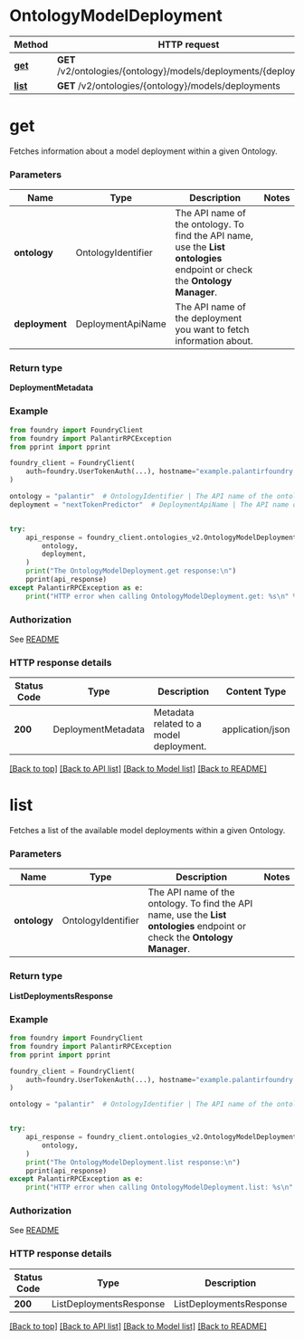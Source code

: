# OntologyModelDeployment

Method | HTTP request |
------------- | ------------- |
[**get**](#get) | **GET** /v2/ontologies/{ontology}/models/deployments/{deployment} |
[**list**](#list) | **GET** /v2/ontologies/{ontology}/models/deployments |

# **get**
Fetches information about a model deployment within a given Ontology.


### Parameters

Name | Type | Description  | Notes |
------------- | ------------- | ------------- | ------------- |
**ontology** | OntologyIdentifier | The API name of the ontology. To find the API name, use the **List ontologies** endpoint or check the **Ontology Manager**.  |  |
**deployment** | DeploymentApiName | The API name of the deployment you want to fetch information about.  |  |

### Return type
**DeploymentMetadata**

### Example

```python
from foundry import FoundryClient
from foundry import PalantirRPCException
from pprint import pprint

foundry_client = FoundryClient(
    auth=foundry.UserTokenAuth(...), hostname="example.palantirfoundry.com"
)

ontology = "palantir"  # OntologyIdentifier | The API name of the ontology. To find the API name, use the **List ontologies** endpoint or check the **Ontology Manager**.
deployment = "nextTokenPredictor"  # DeploymentApiName | The API name of the deployment you want to fetch information about.


try:
    api_response = foundry_client.ontologies_v2.OntologyModelDeployment.get(
        ontology,
        deployment,
    )
    print("The OntologyModelDeployment.get response:\n")
    pprint(api_response)
except PalantirRPCException as e:
    print("HTTP error when calling OntologyModelDeployment.get: %s\n" % e)

```



### Authorization

See [README](../README.md#authorization)

### HTTP response details
| Status Code | Type        | Description | Content Type |
|-------------|-------------|-------------|------------------|
**200** | DeploymentMetadata  | Metadata related to a model deployment.  | application/json |

[[Back to top]](#) [[Back to API list]](../../../README.md#documentation-for-api-endpoints) [[Back to Model list]](../../../README.md#documentation-for-models) [[Back to README]](../../../README.md)

# **list**
Fetches a list of the available model deployments within a given Ontology.


### Parameters

Name | Type | Description  | Notes |
------------- | ------------- | ------------- | ------------- |
**ontology** | OntologyIdentifier | The API name of the ontology. To find the API name, use the **List ontologies** endpoint or check the **Ontology Manager**.  |  |

### Return type
**ListDeploymentsResponse**

### Example

```python
from foundry import FoundryClient
from foundry import PalantirRPCException
from pprint import pprint

foundry_client = FoundryClient(
    auth=foundry.UserTokenAuth(...), hostname="example.palantirfoundry.com"
)

ontology = "palantir"  # OntologyIdentifier | The API name of the ontology. To find the API name, use the **List ontologies** endpoint or check the **Ontology Manager**.


try:
    api_response = foundry_client.ontologies_v2.OntologyModelDeployment.list(
        ontology,
    )
    print("The OntologyModelDeployment.list response:\n")
    pprint(api_response)
except PalantirRPCException as e:
    print("HTTP error when calling OntologyModelDeployment.list: %s\n" % e)

```



### Authorization

See [README](../README.md#authorization)

### HTTP response details
| Status Code | Type        | Description | Content Type |
|-------------|-------------|-------------|------------------|
**200** | ListDeploymentsResponse  | ListDeploymentsResponse | application/json |

[[Back to top]](#) [[Back to API list]](../../../README.md#documentation-for-api-endpoints) [[Back to Model list]](../../../README.md#documentation-for-models) [[Back to README]](../../../README.md)

